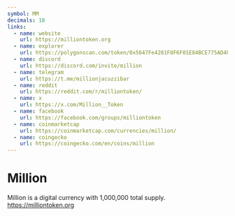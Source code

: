 ```yaml
---
symbol: MM
decimals: 18
links:
  - name: website
    url: https://milliontoken.org
  - name: explorer
    url: https://polygonscan.com/token/0x5647Fe4281F8F6F01E84BCE775AD4b828A7b8927
  - name: discord
    url: https://discord.com/invite/million
  - name: telegram
    url: https://t.me/millionjacuzzibar
  - name: reddit
    url: https://reddit.com/r/milliontoken/
  - name: x
    url: https://x.com/Million__Token
  - name: facebook
    url: https://facebook.com/groups/milliontoken
  - name: coinmarketcap
    url: https://coinmarketcap.com/currencies/million/
  - name: coingecko
    url: https://coingecko.com/en/coins/million
---
```


# Million

Million is a digital currency with 1,000,000 total supply. https://milliontoken.org
